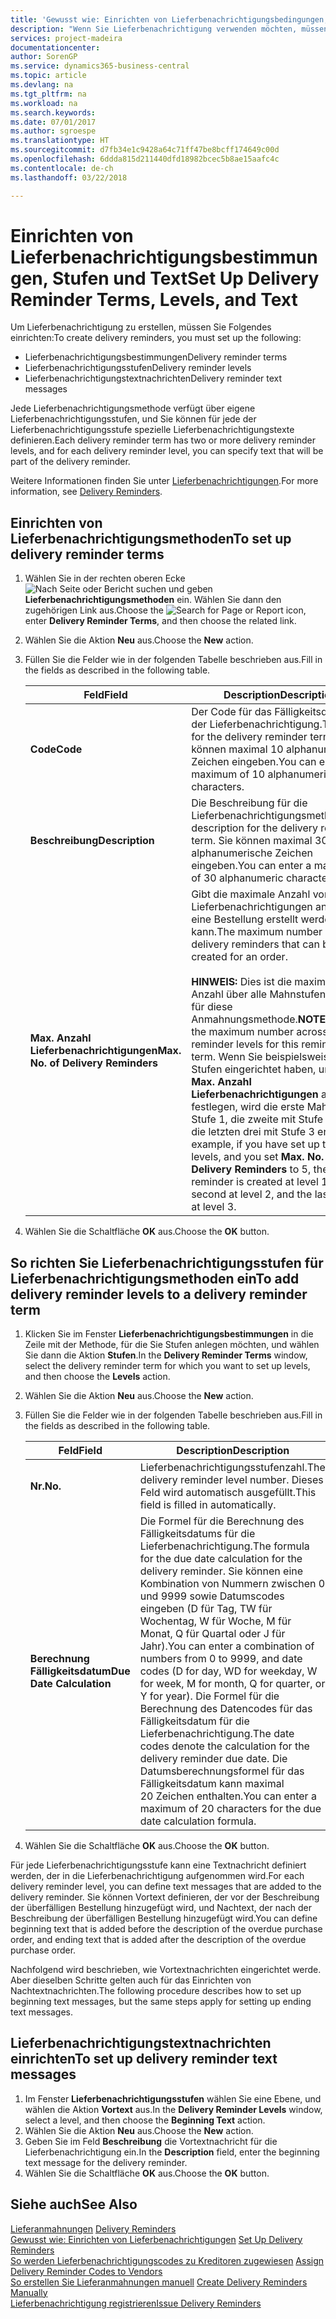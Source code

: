 ```yaml
---
title: 'Gewusst wie: Einrichten von Lieferbenachrichtigungsbedingungen, -stufen und -text'
description: "Wenn Sie Lieferbenachrichtigung verwenden möchten, müssen Sie Lieferbenachrichtigungsmethoden, Lieferbenachrichtigungsstufen und Lieferbenachrichtigungstexte einrichten. Nachrichten"
services: project-madeira
documentationcenter: 
author: SorenGP
ms.service: dynamics365-business-central
ms.topic: article
ms.devlang: na
ms.tgt_pltfrm: na
ms.workload: na
ms.search.keywords: 
ms.date: 07/01/2017
ms.author: sgroespe
ms.translationtype: HT
ms.sourcegitcommit: d7fb34e1c9428a64c71ff47be8bcff174649c00d
ms.openlocfilehash: 6ddda815d211440dfd18982bcec5b8ae15aafc4c
ms.contentlocale: de-ch
ms.lasthandoff: 03/22/2018

---
```

# <a name="set-up-delivery-reminder-terms-levels-and-text"></a><span data-ttu-id="2cf24-104">Einrichten von Lieferbenachrichtigungsbestimmungen, Stufen und Text</span><span class="sxs-lookup"><span data-stu-id="2cf24-104">Set Up Delivery Reminder Terms, Levels, and Text</span></span>
<span data-ttu-id="2cf24-105">Um Lieferbenachrichtigung zu erstellen, müssen Sie Folgendes einrichten:</span><span class="sxs-lookup"><span data-stu-id="2cf24-105">To create delivery reminders, you must set up the following:</span></span>  

- <span data-ttu-id="2cf24-106">Lieferbenachrichtigungsbestimmungen</span><span class="sxs-lookup"><span data-stu-id="2cf24-106">Delivery reminder terms</span></span>  
- <span data-ttu-id="2cf24-107">Lieferbenachrichtigungsstufen</span><span class="sxs-lookup"><span data-stu-id="2cf24-107">Delivery reminder levels</span></span>  
- <span data-ttu-id="2cf24-108">Lieferbenachrichtigungstextnachrichten</span><span class="sxs-lookup"><span data-stu-id="2cf24-108">Delivery reminder text messages</span></span>  

<span data-ttu-id="2cf24-109">Jede Lieferbenachrichtigungsmethode verfügt über eigene Lieferbenachrichtigungsstufen, und Sie können für jede der Lieferbenachrichtigungsstufe spezielle Lieferbenachrichtigungstexte definieren.</span><span class="sxs-lookup"><span data-stu-id="2cf24-109">Each delivery reminder term has two or more delivery reminder levels, and for each delivery reminder level, you can specify text that will be part of the delivery reminder.</span></span>  

<span data-ttu-id="2cf24-110">Weitere Informationen finden Sie unter [Lieferbenachrichtigungen](delivery-reminders.md).</span><span class="sxs-lookup"><span data-stu-id="2cf24-110">For more information, see [Delivery Reminders](delivery-reminders.md).</span></span>  

## <a name="to-set-up-delivery-reminder-terms"></a><span data-ttu-id="2cf24-111">Einrichten von Lieferbenachrichtigungsmethoden</span><span class="sxs-lookup"><span data-stu-id="2cf24-111">To set up delivery reminder terms</span></span>  

1.  <span data-ttu-id="2cf24-112">Wählen Sie in der rechten oberen Ecke ![Nach Seite oder Bericht suchen](../../media/ui-search/search_small.png "Symbol nach Seite oder Bericht suchen") und geben **Lieferbenachrichtigungsmethoden** ein. Wählen Sie dann den zugehörigen Link aus.</span><span class="sxs-lookup"><span data-stu-id="2cf24-112">Choose the ![Search for Page or Report](../../media/ui-search/search_small.png "Search for Page or Report icon") icon, enter **Delivery Reminder Terms**, and then choose the related link.</span></span>  
2.  <span data-ttu-id="2cf24-113">Wählen Sie die Aktion **Neu** aus.</span><span class="sxs-lookup"><span data-stu-id="2cf24-113">Choose the **New** action.</span></span>  
3.  <span data-ttu-id="2cf24-114">Füllen Sie die Felder wie in der folgenden Tabelle beschrieben aus.</span><span class="sxs-lookup"><span data-stu-id="2cf24-114">Fill in the fields as described in the following table.</span></span>  

    |<span data-ttu-id="2cf24-115">Feld</span><span class="sxs-lookup"><span data-stu-id="2cf24-115">Field</span></span>|<span data-ttu-id="2cf24-116">Description</span><span class="sxs-lookup"><span data-stu-id="2cf24-116">Description</span></span>|  
    |---------------------------------|---------------------------------------|  
    |<span data-ttu-id="2cf24-117">**Code**</span><span class="sxs-lookup"><span data-stu-id="2cf24-117">**Code**</span></span>|<span data-ttu-id="2cf24-118">Der Code für das Fälligkeitsdatum der Lieferbenachrichtigung.</span><span class="sxs-lookup"><span data-stu-id="2cf24-118">The code for the delivery reminder term.</span></span> <span data-ttu-id="2cf24-119">Sie können maximal 10 alphanumerische Zeichen eingeben.</span><span class="sxs-lookup"><span data-stu-id="2cf24-119">You can enter a maximum of 10 alphanumeric characters.</span></span>|  
    |<span data-ttu-id="2cf24-120">**Beschreibung**</span><span class="sxs-lookup"><span data-stu-id="2cf24-120">**Description**</span></span>|<span data-ttu-id="2cf24-121">Die Beschreibung für die Lieferbenachrichtigungsmethode.</span><span class="sxs-lookup"><span data-stu-id="2cf24-121">The description for the delivery reminder term.</span></span> <span data-ttu-id="2cf24-122">Sie können maximal 30 alphanumerische Zeichen eingeben.</span><span class="sxs-lookup"><span data-stu-id="2cf24-122">You can enter a maximum of 30 alphanumeric characters.</span></span>|  
    |<span data-ttu-id="2cf24-123">**Max. Anzahl Lieferbenachrichtigungen**</span><span class="sxs-lookup"><span data-stu-id="2cf24-123">**Max. No. of Delivery Reminders**</span></span>|<span data-ttu-id="2cf24-124">Gibt die maximale Anzahl von Lieferbenachrichtigungen an, die für eine Bestellung erstellt werden kann.</span><span class="sxs-lookup"><span data-stu-id="2cf24-124">The maximum number of delivery reminders that can be created for an order.</span></span><br /><br /> <span data-ttu-id="2cf24-125">**HINWEIS:** Dies ist die maximale Anzahl über alle Mahnstufen hinweg für diese Anmahnungsmethode.</span><span class="sxs-lookup"><span data-stu-id="2cf24-125">**NOTE:** This is the maximum number across all reminder levels for this reminder term.</span></span> <span data-ttu-id="2cf24-126">Wenn Sie beispielsweise drei Stufen eingerichtet haben, und Sie **Max. Anzahl Lieferbenachrichtigungen** auf 5 festlegen, wird die erste Mahnung mit Stufe 1, die zweite mit Stufe 2 und die letzten drei mit Stufe 3 erstellt.</span><span class="sxs-lookup"><span data-stu-id="2cf24-126">For example, if you have set up three levels, and you set **Max. No. of Delivery Reminders** to 5, the first reminder is created at level 1, the second at level 2, and the last three at level 3.</span></span>|  

4.  <span data-ttu-id="2cf24-127">Wählen Sie die Schaltfläche **OK** aus.</span><span class="sxs-lookup"><span data-stu-id="2cf24-127">Choose the **OK** button.</span></span>  

## <a name="to-add-delivery-reminder-levels-to-a-delivery-reminder-term"></a><span data-ttu-id="2cf24-128">So richten Sie Lieferbenachrichtigungsstufen für Lieferbenachrichtigungsmethoden ein</span><span class="sxs-lookup"><span data-stu-id="2cf24-128">To add delivery reminder levels to a delivery reminder term</span></span>  

1.  <span data-ttu-id="2cf24-129">Klicken Sie im Fenster **Lieferbenachrichtigungsbestimmungen** in die Zeile mit der Methode, für die Sie Stufen anlegen möchten, und wählen Sie dann die Aktion **Stufen**.</span><span class="sxs-lookup"><span data-stu-id="2cf24-129">In the **Delivery Reminder Terms** window, select the delivery reminder term for which you want to set up levels, and then choose the **Levels** action.</span></span>  
2.  <span data-ttu-id="2cf24-130">Wählen Sie die Aktion **Neu** aus.</span><span class="sxs-lookup"><span data-stu-id="2cf24-130">Choose the **New** action.</span></span>  
3.  <span data-ttu-id="2cf24-131">Füllen Sie die Felder wie in der folgenden Tabelle beschrieben aus.</span><span class="sxs-lookup"><span data-stu-id="2cf24-131">Fill in the fields as described in the following table.</span></span>  

    |<span data-ttu-id="2cf24-132">Feld</span><span class="sxs-lookup"><span data-stu-id="2cf24-132">Field</span></span>|<span data-ttu-id="2cf24-133">Description</span><span class="sxs-lookup"><span data-stu-id="2cf24-133">Description</span></span>|  
    |---------------------------------|---------------------------------------|  
    |<span data-ttu-id="2cf24-134">**Nr.**</span><span class="sxs-lookup"><span data-stu-id="2cf24-134">**No.**</span></span>|<span data-ttu-id="2cf24-135">Lieferbenachrichtigungsstufenzahl.</span><span class="sxs-lookup"><span data-stu-id="2cf24-135">The delivery reminder level number.</span></span> <span data-ttu-id="2cf24-136">Dieses Feld wird automatisch ausgefüllt.</span><span class="sxs-lookup"><span data-stu-id="2cf24-136">This field is filled in automatically.</span></span>|  
    |<span data-ttu-id="2cf24-137">**Berechnung Fälligkeitsdatum**</span><span class="sxs-lookup"><span data-stu-id="2cf24-137">**Due Date Calculation**</span></span>|<span data-ttu-id="2cf24-138">Die Formel für die Berechnung des Fälligkeitsdatums für die Lieferbenachrichtigung.</span><span class="sxs-lookup"><span data-stu-id="2cf24-138">The formula for the due date calculation for the delivery reminder.</span></span> <span data-ttu-id="2cf24-139">Sie können eine Kombination von Nummern zwischen 0 und 9999 sowie Datumscodes eingeben (D für Tag, TW für Wochentag, W für Woche, M für Monat, Q für Quartal oder J für Jahr).</span><span class="sxs-lookup"><span data-stu-id="2cf24-139">You can enter a combination of numbers from 0 to 9999, and date codes (D for day, WD for weekday, W for week, M for month, Q for quarter, or Y for year).</span></span> <span data-ttu-id="2cf24-140">Die Formel für die Berechnung des Datencodes für das Fälligkeitsdatum für die Lieferbenachrichtigung.</span><span class="sxs-lookup"><span data-stu-id="2cf24-140">The date codes denote the calculation for the delivery reminder due date.</span></span> <span data-ttu-id="2cf24-141">Die Datumsberechnungsformel für das Fälligkeitsdatum kann maximal 20 Zeichen enthalten.</span><span class="sxs-lookup"><span data-stu-id="2cf24-141">You can enter a maximum of 20 characters for the due date calculation formula.</span></span>|  

4.  <span data-ttu-id="2cf24-142">Wählen Sie die Schaltfläche **OK** aus.</span><span class="sxs-lookup"><span data-stu-id="2cf24-142">Choose the **OK** button.</span></span>  

<span data-ttu-id="2cf24-143">Für jede Lieferbenachrichtigungsstufe kann eine Textnachricht definiert werden, der in die Lieferbenachrichtigung aufgenommen wird.</span><span class="sxs-lookup"><span data-stu-id="2cf24-143">For each delivery reminder level, you can define text messages that are added to the delivery reminder.</span></span> <span data-ttu-id="2cf24-144">Sie können Vortext definieren, der vor der Beschreibung der überfälligen Bestellung hinzugefügt wird, und Nachtext, der nach der Beschreibung der überfälligen Bestellung hinzugefügt wird.</span><span class="sxs-lookup"><span data-stu-id="2cf24-144">You can define beginning text that is added before the description of the overdue purchase order, and ending text that is added after the description of the overdue purchase order.</span></span>  

<span data-ttu-id="2cf24-145">Nachfolgend wird beschrieben, wie Vortextnachrichten eingerichtet werde. Aber dieselben Schritte gelten auch für das Einrichten von Nachtextnachrichten.</span><span class="sxs-lookup"><span data-stu-id="2cf24-145">The following procedure describes how to set up beginning text messages, but the same steps apply for setting up ending text messages.</span></span>  

## <a name="to-set-up-delivery-reminder-text-messages"></a><span data-ttu-id="2cf24-146">Lieferbenachrichtigungstextnachrichten einrichten</span><span class="sxs-lookup"><span data-stu-id="2cf24-146">To set up delivery reminder text messages</span></span>  

1.  <span data-ttu-id="2cf24-147">Im Fenster **Lieferbenachrichtigungsstufen** wählen Sie eine Ebene, und wählen die Aktion **Vortext** aus.</span><span class="sxs-lookup"><span data-stu-id="2cf24-147">In the **Delivery Reminder Levels** window, select a level, and then choose the **Beginning Text** action.</span></span>  
2.  <span data-ttu-id="2cf24-148">Wählen Sie die Aktion **Neu** aus.</span><span class="sxs-lookup"><span data-stu-id="2cf24-148">Choose the **New** action.</span></span>  
3.  <span data-ttu-id="2cf24-149">Geben Sie im Feld **Beschreibung** die Vortextnachricht für die Lieferbenachrichtigung ein.</span><span class="sxs-lookup"><span data-stu-id="2cf24-149">In the **Description** field, enter the beginning text message for the delivery reminder.</span></span>  
4.  <span data-ttu-id="2cf24-150">Wählen Sie die Schaltfläche **OK** aus.</span><span class="sxs-lookup"><span data-stu-id="2cf24-150">Choose the **OK** button.</span></span>  

## <a name="see-also"></a><span data-ttu-id="2cf24-151">Siehe auch</span><span class="sxs-lookup"><span data-stu-id="2cf24-151">See Also</span></span>  
 <span data-ttu-id="2cf24-152">[Lieferanmahnungen](delivery-reminders.md) </span><span class="sxs-lookup"><span data-stu-id="2cf24-152">[Delivery Reminders](delivery-reminders.md) </span></span>  
 <span data-ttu-id="2cf24-153">[Gewusst wie: Einrichten von Lieferbenachrichtigungen](how-to-set-up-delivery-reminders.md) </span><span class="sxs-lookup"><span data-stu-id="2cf24-153">[Set Up Delivery Reminders](how-to-set-up-delivery-reminders.md) </span></span>  
 <span data-ttu-id="2cf24-154">[So werden Lieferbenachrichtigungscodes zu Kreditoren zugewiesen](how-to-assign-delivery-reminder-codes-to-vendors.md) </span><span class="sxs-lookup"><span data-stu-id="2cf24-154">[Assign Delivery Reminder Codes to Vendors](how-to-assign-delivery-reminder-codes-to-vendors.md) </span></span>  
 <span data-ttu-id="2cf24-155">[So erstellen Sie Lieferanmahnungen manuell](how-to-create-delivery-reminders-manually.md) </span><span class="sxs-lookup"><span data-stu-id="2cf24-155">[Create Delivery Reminders Manually](how-to-create-delivery-reminders-manually.md) </span></span>  
 [<span data-ttu-id="2cf24-156">Lieferbenachrichtigung registrieren</span><span class="sxs-lookup"><span data-stu-id="2cf24-156">Issue Delivery Reminders</span></span>](how-to-issue-delivery-reminders.md)


